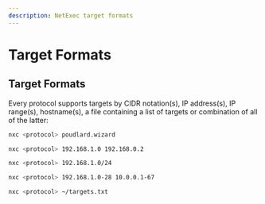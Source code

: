 ```yaml
---
description: NetExec target formats
---
```


# Target Formats

## Target Formats

Every protocol supports targets by CIDR notation(s), IP address(s), IP range(s), hostname(s), a file containing a list of targets or combination of all of the latter:

```bash
nxc <protocol> poudlard.wizard
```

```bash
nxc <protocol> 192.168.1.0 192.168.0.2
```

```bash
nxc <protocol> 192.168.1.0/24
```

```bash
nxc <protocol> 192.168.1.0-28 10.0.0.1-67
```

```bash
nxc <protocol> ~/targets.txt
```
